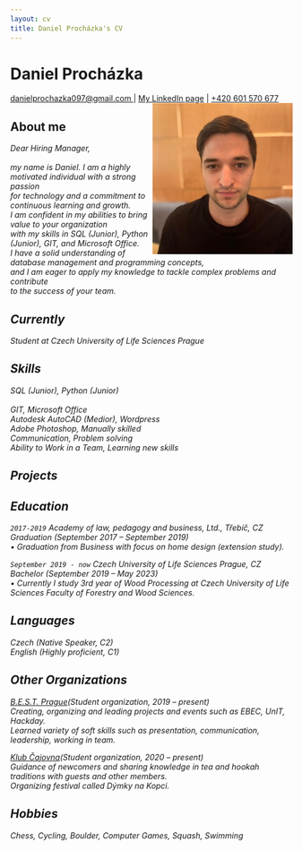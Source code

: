 ```yaml
---
layout: cv
title: Daniel Procházka's CV
---
```

# Daniel Procházka

<div id="webaddress">
<a href="danielprochazka097@gmail.com">danielprochazka097@gmail.com </a>
| <a href="https://www.linkedin.com/in/daniel-procházka-450a5722a/">My LinkedIn page</a>
    | <a href="+420 601 570 677">+420 601 570 677 </a>
</div>

<img src="images\Dan CV web.jpg" align="right">

## About me
<i>Dear Hiring Manager, <br>
<br>
<i>my name is Daniel. I am a highly motivated individual with a strong passion <br>
<i>for technology and a commitment to continuous learning and growth. <br>
<i>I am confident in my abilities to bring value to your organization <br>
<i>with my skills in SQL (Junior), Python (Junior), GIT, and Microsoft Office. <br>
<i>I have a solid understanding of database management and programming concepts,<br> 
<i>and I am eager to apply my knowledge to tackle complex problems and contribute <br>
<i>to the success of your team.


## Currently

Student at Czech University of Life Sciences Prague

## Skills 
SQL (Junior), Python (Junior)<br>	
GIT, Microsoft Office<br> 
Autodesk AutoCAD (Medior), Wordpress<br>
Adobe Photoshop, Manually skilled<br>
Communication, Problem solving<br> 
Ability to Work in a Team, Learning new skills<br> 

## Projects


## Education

`2017-2019`
<i>Academy of law, pedagogy and business, Ltd., Třebíč, CZ
<i>Graduation (September 2017 – September 2019)<br> 
<i>•	Graduation from Business with focus on home design (extension study).

`September 2019 - now`
<i>Czech University of Life Sciences Prague, CZ
<i>Bachelor (September 2019 – May 2023)<br> 
<i>•	Currently I study 3rd year of Wood Processing at Czech University of Life Sciences Faculty of Forestry and Wood Sciences.

## Languages
Czech (Native Speaker, C2)<br> 
English (Highly proficient, C1)<br>
	

## Other Organizations


[B.E.S.T. Prague](https://bestprague.cz/)(Student organization, 2019 – present)<br> 
    Creating, organizing and leading projects and events such as EBEC, UnIT, Hackday.<br> 
    Learned variety of soft skills such as presentation, communication, leadership, working in team.<br> 

[Klub Čajovna](https://www.facebook.com/KlubCajovna)(Student organization, 2020 – present)<br> 
    Guidance of newcomers and sharing knowledge in tea and hookah traditions with guests and other members.<br> 
    Organizing festival called Dýmky na Kopci.


## Hobbies
Chess, Cycling, Boulder, Computer Games, Squash, Swimming


<!-- ### Footer

Last updated: February 03 2022 -->


